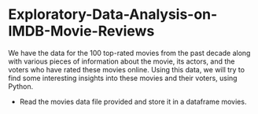 # Exploratory-Data-Analysis-on-IMDB-Movie-Reviews

We have the data for the 100 top-rated movies from the past decade along with various pieces of information about the movie, its actors, and the voters who have rated these movies online. Using this data, we will try to find some interesting insights into these movies and their voters, using Python.

- Read the movies data file provided and store it in a dataframe movies.

